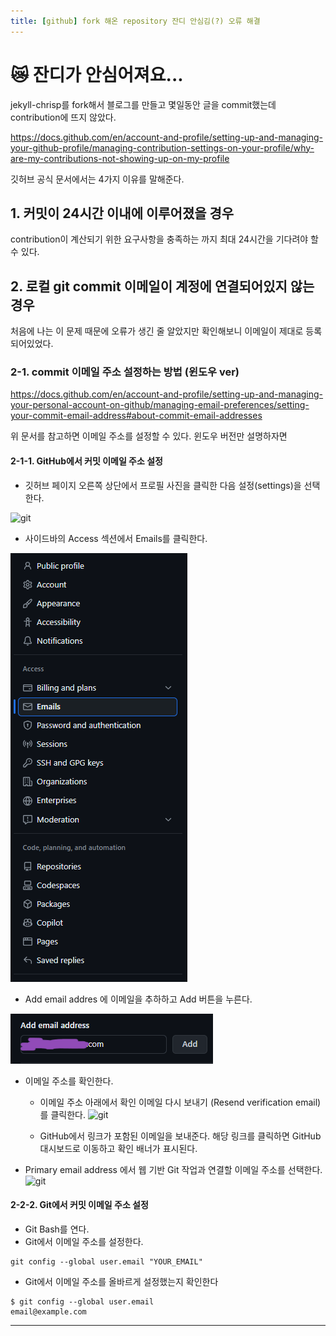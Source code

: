 ```yaml
---
title: [github] fork 해온 repository 잔디 안심김(?) 오류 해결
---
```

# 😿 잔디가 안심어져요...
jekyll-chrisp를 fork해서 블로그를 만들고 몇일동안 글을 commit했는데 contribution에 뜨지 않았다.

https://docs.github.com/en/account-and-profile/setting-up-and-managing-your-github-profile/managing-contribution-settings-on-your-profile/why-are-my-contributions-not-showing-up-on-my-profile

깃허브 공식 문서에서는 4가지 이유를 말해준다.

## 1. 커밋이 24시간 이내에 이루어졌을 경우
contribution이 계산되기 위한 요구사항을 충족하는 까지 최대 24시간을 기다려야 할 수 있다.

## 2. 로컬 git commit 이메일이 계정에 연결되어있지 않는 경우
처음에 나는 이 문제 때문에 오류가 생긴 줄 알았지만 확인해보니 이메일이 제대로 등록되어있었다. 


### 2-1. commit 이메일 주소 설정하는 방법 (윈도우 ver)

https://docs.github.com/en/account-and-profile/setting-up-and-managing-your-personal-account-on-github/managing-email-preferences/setting-your-commit-email-address#about-commit-email-addresses

위 문서를 참고하면 이메일 주소를 설정할 수 있다.
윈도우 버전만 설명하자면

#### 2-1-1. GitHub에서 커밋 이메일 주소 설정
* 깃허브 페이지 오른쪽 상단에서 프로필 사진을 클릭한 다음 설정(settings)을 선택한다.

![git](https://docs.github.com/assets/cb-45016/mw-1440/images/help/settings/userbar-account-settings-global-nav-update.webp)

* 사이드바의 Access 섹션에서 Emails를 클릭한다.
  
![git](/assets/img/favicons/git1.png)

* Add email addres 에 이메일을 추하하고 Add 버튼을 누른다.
  
![git2](/assets/img/favicons/git2.png)

* 이메일 주소를 확인한다.
  * 이메일 주소 아래에서 확인 이메일 다시 보내기
  (Resend verification email)를 클릭한다.
  ![git](https://docs.github.com/assets/cb-35730/mw-1440/images/help/settings/email-verify-button.webp)

  * GitHub에서 링크가 포함된 이메일을 보내준다. 해당 링크를 클릭하면 GitHub 대시보드로 이동하고 확인 배너가 표시된다.

* Primary email address 에서 웹 기반  Git 작업과 연결할 이메일 주소를 선택한다.
![git](https://docs.github.com/assets/cb-119951/mw-1440/images/help/settings/email-primary.webp)


#### 2-2-2. Git에서 커밋 이메일 주소 설정
* Git Bash를 연다.
* Git에서 이메일 주소를 설정한다.
```
git config --global user.email "YOUR_EMAIL"
```

* Git에서 이메일 주소를 올바르게 설정했는지 확인한다
```
$ git config --global user.email
email@example.com
```

---